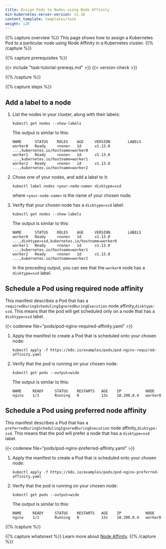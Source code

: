 ```yaml
---
title: Assign Pods to Nodes using Node Affinity
min-kubernetes-server-version: v1.10
content_template: templates/task
weight: 120
---
```


{{% capture overview %}} This page shows how to assign a Kubernetes Pod to a
particular node using Node Affinity in a Kubernetes cluster. {{% /capture %}}

{{% capture prerequisites %}}

{{< include "task-tutorial-prereqs.md" >}} {{< version-check >}}

{{% /capture %}}

{{% capture steps %}}

## Add a label to a node

1. List the nodes in your cluster, along with their labels:

   ```shell
   kubectl get nodes --show-labels
   ```

   The output is similar to this:

   ```shell
   NAME      STATUS    ROLES    AGE     VERSION        LABELS
   worker0   Ready     <none>   1d      v1.13.0        ...,kubernetes.io/hostname=worker0
   worker1   Ready     <none>   1d      v1.13.0        ...,kubernetes.io/hostname=worker1
   worker2   Ready     <none>   1d      v1.13.0        ...,kubernetes.io/hostname=worker2
   ```

1. Chose one of your nodes, and add a label to it:

   ```shell
   kubectl label nodes <your-node-name> disktype=ssd
   ```

   where `<your-node-name>` is the name of your chosen node.

1. Verify that your chosen node has a `disktype=ssd` label:

   ```shell
   kubectl get nodes --show-labels
   ```

   The output is similar to this:

   ```
   NAME      STATUS    ROLES    AGE     VERSION        LABELS
   worker0   Ready     <none>   1d      v1.13.0        ...,disktype=ssd,kubernetes.io/hostname=worker0
   worker1   Ready     <none>   1d      v1.13.0        ...,kubernetes.io/hostname=worker1
   worker2   Ready     <none>   1d      v1.13.0        ...,kubernetes.io/hostname=worker2
   ```

   In the preceding output, you can see that the `worker0` node has a
   `disktype=ssd` label.

## Schedule a Pod using required node affinity

This manifest describes a Pod that has a
`requiredDuringSchedulingIgnoredDuringExecution` node affinity,`disktype: ssd`.
This means that the pod will get scheduled only on a node that has a
`disktype=ssd` label.

{{< codenew file="pods/pod-nginx-required-affinity.yaml" >}}

1. Apply the manifest to create a Pod that is scheduled onto your chosen node:

   ```shell
   kubectl apply -f https://k8s.io/examples/pods/pod-nginx-required-affinity.yaml
   ```

1. Verify that the pod is running on your chosen node:

   ```shell
   kubectl get pods --output=wide
   ```

   The output is similar to this:

   ```
   NAME     READY     STATUS    RESTARTS   AGE    IP           NODE
   nginx    1/1       Running   0          13s    10.200.0.4   worker0
   ```

## Schedule a Pod using preferred node affinity

This manifest describes a Pod that has a
`preferredDuringSchedulingIgnoredDuringExecution` node affinity,`disktype: ssd`.
This means that the pod will prefer a node that has a `disktype=ssd` label.

{{< codenew file="pods/pod-nginx-preferred-affinity.yaml" >}}

1. Apply the manifest to create a Pod that is scheduled onto your chosen node:

   ```shell
   kubectl apply -f https://k8s.io/examples/pods/pod-nginx-preferred-affinity.yaml
   ```

1. Verify that the pod is running on your chosen node:

   ```shell
   kubectl get pods --output=wide
   ```

   The output is similar to this:

   ```
   NAME     READY     STATUS    RESTARTS   AGE    IP           NODE
   nginx    1/1       Running   0          13s    10.200.0.4   worker0
   ```

{{% /capture %}}

{{% capture whatsnext %}} Learn more about
[Node Affinity](/docs/concepts/configuration/assign-pod-node/#node-affinity).
{{% /capture %}}
